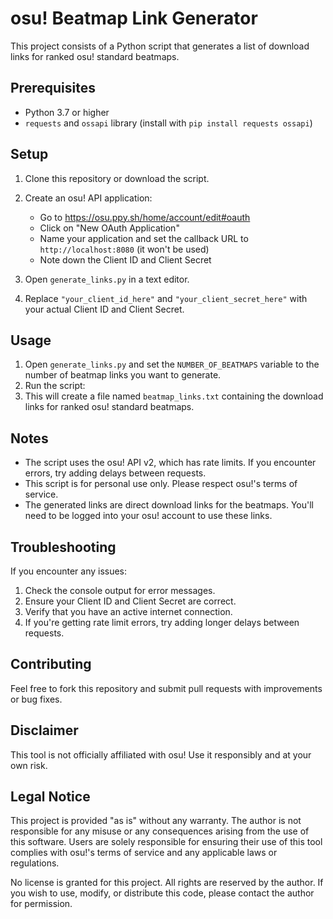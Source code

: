 # osu! Beatmap Link Generator

This project consists of a Python script that generates a list of download links for ranked osu! standard beatmaps.

## Prerequisites

- Python 3.7 or higher
- `requests` and `ossapi` library (install with `pip install requests ossapi`)

## Setup

1. Clone this repository or download the script.
2. Create an osu! API application:
   - Go to https://osu.ppy.sh/home/account/edit#oauth
   - Click on "New OAuth Application"
   - Name your application and set the callback URL to `http://localhost:8080` (it won't be used)
   - Note down the Client ID and Client Secret

3. Open `generate_links.py` in a text editor.
4. Replace `"your_client_id_here"` and `"your_client_secret_here"` with your actual Client ID and Client Secret.

## Usage

1. Open `generate_links.py` and set the `NUMBER_OF_BEATMAPS` variable to the number of beatmap links you want to generate.
2. Run the script:
3. This will create a file named `beatmap_links.txt` containing the download links for ranked osu! standard beatmaps.

## Notes

- The script uses the osu! API v2, which has rate limits. If you encounter errors, try adding delays between requests.
- This script is for personal use only. Please respect osu!'s terms of service.
- The generated links are direct download links for the beatmaps. You'll need to be logged into your osu! account to use these links.

## Troubleshooting

If you encounter any issues:
1. Check the console output for error messages.
2. Ensure your Client ID and Client Secret are correct.
3. Verify that you have an active internet connection.
4. If you're getting rate limit errors, try adding longer delays between requests.

## Contributing

Feel free to fork this repository and submit pull requests with improvements or bug fixes.

## Disclaimer

This tool is not officially affiliated with osu! Use it responsibly and at your own risk.

## Legal Notice

This project is provided "as is" without any warranty. The author is not responsible for any misuse or any consequences arising from the use of this software. Users are solely responsible for ensuring their use of this tool complies with osu!'s terms of service and any applicable laws or regulations.

No license is granted for this project. All rights are reserved by the author. If you wish to use, modify, or distribute this code, please contact the author for permission.
